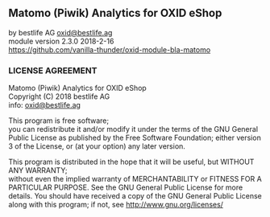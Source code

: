 ## Matomo (Piwik) Analytics for OXID eShop
by  bestlife AG <oxid@bestlife.ag>  
module version 2.3.0 2018-2-16  
https://github.com/vanilla-thunder/oxid-module-bla-matomo

### LICENSE AGREEMENT
   Matomo (Piwik) Analytics for OXID eShop  
   Copyright (C) 2018 bestlife AG  
   info:  oxid@bestlife.ag  
  
   This program is free software;  
   you can redistribute it and/or modify it under the terms of the GNU General Public License as published by the Free Software Foundation;
   either version 3 of the License, or (at your option) any later version.
  
   This program is distributed in the hope that it will be useful, but WITHOUT ANY WARRANTY;  
   without even the implied warranty of MERCHANTABILITY or FITNESS FOR A PARTICULAR PURPOSE. See the GNU General Public License for more details.
   You should have received a copy of the GNU General Public License along with this program; if not, see <http://www.gnu.org/licenses/>
